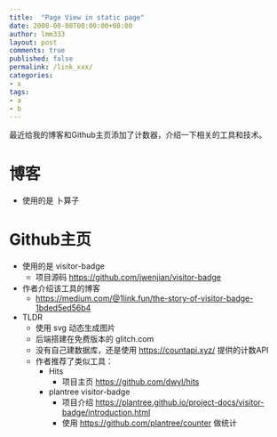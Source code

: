 ```yaml
---
title:  "Page View in static page"
date: 2000-00-00T00:00:00+08:00
author: lmm333
layout: post
comments: true
published: false
permalink: /link_xxx/
categories:
- x
tags:
- a
- b
---
```


最近给我的博客和Github主页添加了计数器，介绍一下相关的工具和技术。

# 博客
- 使用的是 卜算子

# Github主页
- 使用的是 visitor-badge
  - 项目源码 https://github.com/jwenjian/visitor-badge
- 作者介绍该工具的博客
  - https://medium.com/@1link.fun/the-story-of-visitor-badge-1bded5ed56b4
- TLDR
  - 使用 svg 动态生成图片
  - 后端搭建在免费版本的 glitch.com 
  - 没有自己建数据库，还是使用 https://countapi.xyz/ 提供的计数API
  - 作者推荐了类似工具： 
    - Hits
      - 项目主页 https://github.com/dwyl/hits
    - plantree visitor-badge
      - 项目介绍 https://plantree.github.io/project-docs/visitor-badge/introduction.html
      - 使用 https://github.com/plantree/counter 做统计